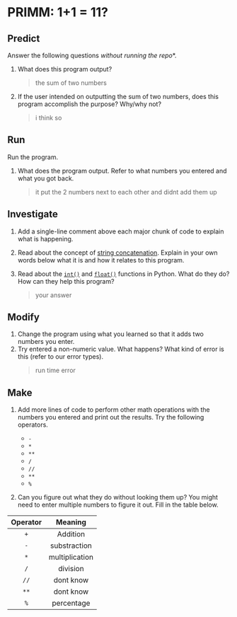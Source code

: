 # PRIMM: 1+1 = 11?

## Predict
Answer the following questions *without running the repo**.

1. What does this program output?
    > the sum of two numbers

2. If the user intended on outputting the sum of two numbers, does this program accomplish the purpose? Why/why not?
    > i think so

## Run
Run the program. 

1. What does the program output. Refer to what numbers you entered and what you got back.
    > it put the 2 numbers next to each other and didnt add them up


## Investigate
1. Add a single-line comment above each major chunk of code to explain what is happening.
2. Read about the concept of [string concatenation](https://www.w3schools.com/python/gloss_python_string_concatenation.asp). Explain in your own words below what it is and how it relates to this program.
    > 

3. Read about the [`int()`](https://www.w3schools.com/python/ref_func_int.asp) and [`float()`](https://www.w3schools.com/python/ref_func_float.asp) functions in Python. What do they do? How can they help this program?
    > your answer

## Modify
1. Change the program using what you learned so that it adds two numbers you enter.
2. Try entered a non-numeric value. What happens? What kind of error is this (refer to our error types).
    > run time error

## Make
1. Add more lines of code to perform other math operations with the numbers you entered and print out the results. Try the following operators. 
    - `-`
    - `*`
    - `**`
    - `/`
    - `//`
    - `**`
    - `%`

2. Can you figure out what they do without looking them up? You might need to enter multiple numbers to figure it out. Fill in the table below.

| Operator | Meaning |
|  :---:    |   :---:   |  
|   `+`    | Addition |
|   `-`    | substraction |
|   `*`    | multiplication |
|   `/`    | division |
|   `//`    | dont know |
|   `**`    | dont know |
|   `%`    | percentage |

